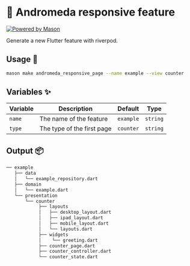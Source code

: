 # 🧱 Andromeda responsive feature

[![Powered by Mason](https://img.shields.io/endpoint?url=https%3A%2F%2Ftinyurl.com%2Fmason-badge)](https://github.com/felangel/mason)

Generate a new Flutter feature with riverpod.

## Usage 🚀

```sh
mason make andromeda_responsive_page --name example --view counter
```

## Variables ✨

| Variable | Description                 | Default         | Type     |
| -------- | --------------------------- | ----------------| -------- |
| `name`   | The name of the feature     | `example`       | `string` |
| `type`   | The type of the first page  | `counter`       | `string` |

## Output 📦

```sh
── example
   ├── data
   │   └── example_repository.dart
   ├── domain
   │   └── example.dart
   └── presentation
       └── counter
            ├── layouts
            │   ├── desktop_layout.dart
            │   ├── ipad_layout.dart
            │   ├── mobile_layout.dart
            │   └── layouts.dart
            ├── widgets
            │    └── greeting.dart
            ├── counter_page.dart
            ├── counter_controller.dart
            └── counter_state.dart
```
